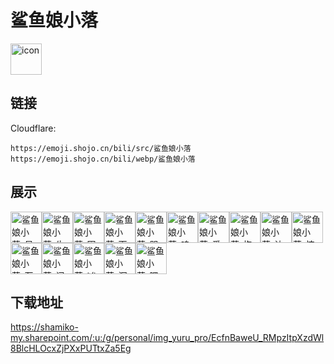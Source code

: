 # 鲨鱼娘小落
<img src="https://emoji.shojo.cn/bili/src/鲨鱼娘小落/icon.png" width="50" height="50" alt="icon">

## 链接
Cloudflare:
```
https://emoji.shojo.cn/bili/src/鲨鱼娘小落
https://emoji.shojo.cn/bili/webp/鲨鱼娘小落
```
## 展示
<img src="https://emoji.shojo.cn/bili/src/鲨鱼娘小落/鲨鱼娘小落-呆.png" width="50" height="50" alt="鲨鱼娘小落-呆"><img src="https://emoji.shojo.cn/bili/src/鲨鱼娘小落/鲨鱼娘小落-牛.png" width="50" height="50" alt="鲨鱼娘小落-牛"><img src="https://emoji.shojo.cn/bili/src/鲨鱼娘小落/鲨鱼娘小落-困.png" width="50" height="50" alt="鲨鱼娘小落-困"><img src="https://emoji.shojo.cn/bili/src/鲨鱼娘小落/鲨鱼娘小落-下饭.png" width="50" height="50" alt="鲨鱼娘小落-下饭"><img src="https://emoji.shojo.cn/bili/src/鲨鱼娘小落/鲨鱼娘小落-哭.png" width="50" height="50" alt="鲨鱼娘小落-哭"><img src="https://emoji.shojo.cn/bili/src/鲨鱼娘小落/鲨鱼娘小落-呜呼.png" width="50" height="50" alt="鲨鱼娘小落-呜呼"><img src="https://emoji.shojo.cn/bili/src/鲨鱼娘小落/鲨鱼娘小落-爱你.png" width="50" height="50" alt="鲨鱼娘小落-爱你"><img src="https://emoji.shojo.cn/bili/src/鲨鱼娘小落/鲨鱼娘小落-抱歉.png" width="50" height="50" alt="鲨鱼娘小落-抱歉"><img src="https://emoji.shojo.cn/bili/src/鲨鱼娘小落/鲨鱼娘小落-达咩.png" width="50" height="50" alt="鲨鱼娘小落-达咩"><img src="https://emoji.shojo.cn/bili/src/鲨鱼娘小落/鲨鱼娘小落-惊讶.png" width="50" height="50" alt="鲨鱼娘小落-惊讶"><img src="https://emoji.shojo.cn/bili/src/鲨鱼娘小落/鲨鱼娘小落-石化.png" width="50" height="50" alt="鲨鱼娘小落-石化"><img src="https://emoji.shojo.cn/bili/src/鲨鱼娘小落/鲨鱼娘小落-问号.png" width="50" height="50" alt="鲨鱼娘小落-问号"><img src="https://emoji.shojo.cn/bili/src/鲨鱼娘小落/鲨鱼娘小落-凶.png" width="50" height="50" alt="鲨鱼娘小落-凶"><img src="https://emoji.shojo.cn/bili/src/鲨鱼娘小落/鲨鱼娘小落-沉思.png" width="50" height="50" alt="鲨鱼娘小落-沉思"><img src="https://emoji.shojo.cn/bili/src/鲨鱼娘小落/鲨鱼娘小落-嘿嘿.png" width="50" height="50" alt="鲨鱼娘小落-嘿嘿">

## 下载地址

https://shamiko-my.sharepoint.com/:u:/g/personal/img_yuru_pro/EcfnBaweU_RMpzItpXzdWl8BlcHLOcxZjPXxPUTtxZa5Eg